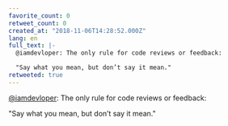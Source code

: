 ```yaml
---
favorite_count: 0
retweet_count: 0
created_at: "2018-11-06T14:28:52.000Z"
lang: en
full_text: |-
  @iamdevloper: The only rule for code reviews or feedback:

  "Say what you mean, but don’t say it mean."
retweeted: true
---
```


[@iamdevloper](https://twitter.com/iamdevloper): The only rule for code reviews
or feedback:

"Say what you mean, but don’t say it mean."
